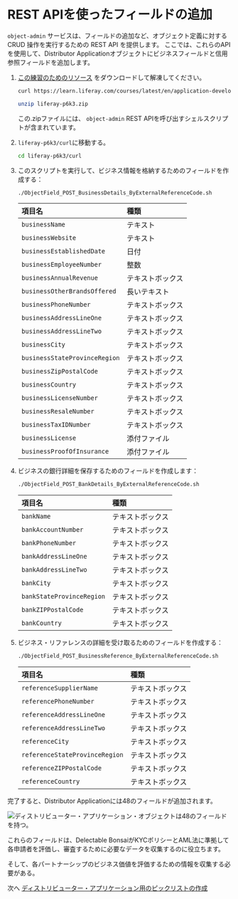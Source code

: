 # REST APIを使ったフィールドの追加

`object-admin` サービスは、フィールドの追加など、オブジェクト定義に対する CRUD 操作を実行するための REST API を提供します。 ここでは、これらのAPIを使用して、Distributor Applicationオブジェクトにビジネスフィールドと信用参照フィールドを追加します。

1. [この練習のためのリソース](./liferay-p6k3.zip) をダウンロードして解凍してください。

   ```bash
   curl https://learn.liferay.com/courses/latest/en/application-development/modeling-data-structures/liferay-p6k3.zip -O
   ```

   ```bash
   unzip liferay-p6k3.zip
   ```

   この.zipファイルには、 `object-admin` REST APIを呼び出すシェルスクリプトが含まれています。

1. `liferay-p6k3/curl`に移動する。

   ```bash
   cd liferay-p6k3/curl
   ```

1. このスクリプトを実行して、ビジネス情報を格納するためのフィールドを作成する：

   ```bash
   ./ObjectField_POST_BusinessDetails_ByExternalReferenceCode.sh
   ```

   | 項目名                           | 種類       |
   |:----------------------------- |:-------- |
   | `businessName`                | テキスト     |
   | `businessWebsite`             | テキスト     |
   | `businessEstablishedDate`     | 日付       |
   | `businessEmployeeNumber`      | 整数       |
   | `businessAnnualRevenue`       | テキストボックス |
   | `businessOtherBrandsOffered`  | 長いテキスト   |
   | `businessPhoneNumber`         | テキストボックス |
   | `businessAddressLineOne`      | テキストボックス |
   | `businessAddressLineTwo`      | テキストボックス |
   | `businessCity`                | テキストボックス |
   | `businessStateProvinceRegion` | テキストボックス |
   | `businessZipPostalCode`       | テキストボックス |
   | `businessCountry`             | テキストボックス |
   | `businessLicenseNumber`       | テキストボックス |
   | `businessResaleNumber`        | テキストボックス |
   | `businessTaxIDNumber`         | テキストボックス |
   | `businessLicense`             | 添付ファイル   |
   | `businessProofOfInsurance`    | 添付ファイル   |

1. ビジネスの銀行詳細を保存するためのフィールドを作成します：

   ```bash
   ./ObjectField_POST_BankDetails_ByExternalReferenceCode.sh
   ```

   | 項目名                       | 種類       |
   |:------------------------- |:-------- |
   | `bankName`                | テキストボックス |
   | `bankAccountNumber`       | テキストボックス |
   | `bankPhoneNumber`         | テキストボックス |
   | `bankAddressLineOne`      | テキストボックス |
   | `bankAddressLineTwo`      | テキストボックス |
   | `bankCity`                | テキストボックス |
   | `bankStateProvinceRegion` | テキストボックス |
   | `bankZIPPostalCode`       | テキストボックス |
   | `bankCountry`             | テキストボックス |

1. ビジネス・リファレンスの詳細を受け取るためのフィールドを作成する：

   ```bash
   ./ObjectField_POST_BusinessReference_ByExternalReferenceCode.sh
   ```

   | 項目名                            | 種類       |
   |:------------------------------ |:-------- |
   | `referenceSupplierName`        | テキストボックス |
   | `referencePhoneNumber`         | テキストボックス |
   | `referenceAddressLineOne`      | テキストボックス |
   | `referenceAddressLineTwo`      | テキストボックス |
   | `referenceCity`                | テキストボックス |
   | `referenceStateProvinceRegion` | テキストボックス |
   | `referenceZIPPostalCode`       | テキストボックス |
   | `referenceCountry`             | テキストボックス |

完了すると、Distributor Applicationには48のフィールドが追加されます。

![ディストリビューター・アプリケーション・オブジェクトは48のフィールドを持つ。](./adding-fields-using-rest-apis/images/01.png)

これらのフィールドは、Delectable BonsaiがKYCポリシーとAML法に準拠して各申請者を評価し、審査するために必要なデータを収集するのに役立ちます。

そして、各パートナーシップのビジネス価値を評価するための情報を収集する必要がある。

次へ [ディストリビューター・アプリケーション用のピックリストの作成](./creating-picklists-for-distributor-applications.md)
